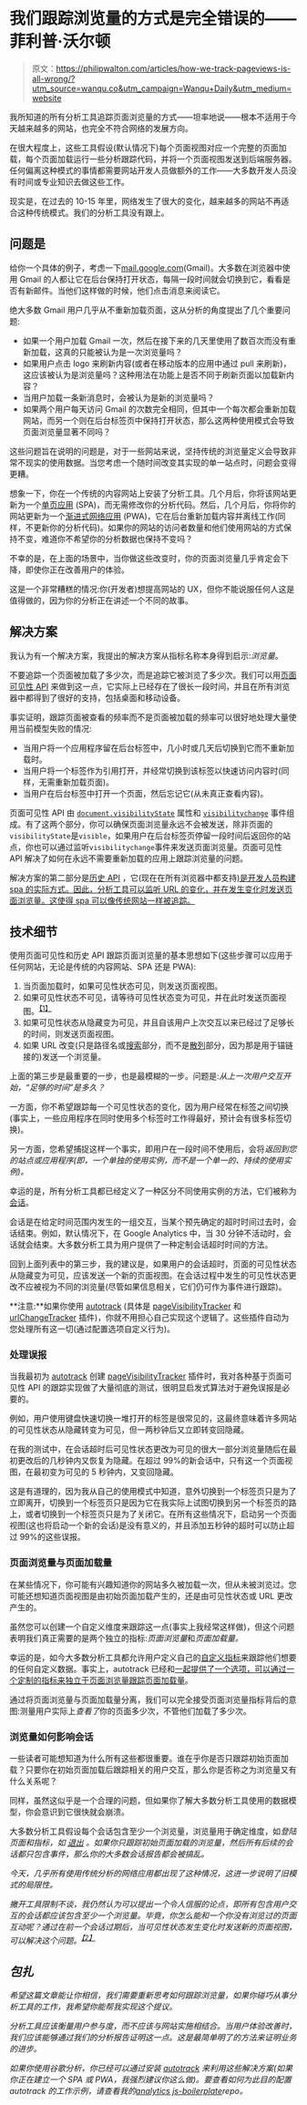 # 我们跟踪浏览量的方式是完全错误的——菲利普·沃尔顿

> 原文：<https://philipwalton.com/articles/how-we-track-pageviews-is-all-wrong/?utm_source=wanqu.co&utm_campaign=Wanqu+Daily&utm_medium=website>

我所知道的所有分析工具追踪页面浏览量的方式——坦率地说——根本不适用于今天越来越多的网站，也完全不符合网络的发展方向。

在很大程度上，这些工具假设(默认情况下)每个页面视图对应一个完整的页面加载，每个页面加载运行一些分析跟踪代码，并将一个页面视图发送到后端服务器。任何偏离这种模式的事情都需要网站开发人员做额外的工作——大多数开发人员没有时间或专业知识去做这些工作。

现实是，在过去的 10-15 年里，网络发生了很大的变化，越来越多的网站不再适合这种传统模式。我们的分析工具没有跟上。

## 问题是

给你一个具体的例子，考虑一下[mail.google.com](https://mail.google.com)(Gmail)。大多数在浏览器中使用 Gmail 的人都让它在后台保持打开状态，每隔一段时间就会切换到它，看看是否有新邮件。当他们这样做的时候，他们点击消息来阅读它。

绝大多数 Gmail 用户几乎从不重新加载页面，这从分析的角度提出了几个重要问题:

*   如果一个用户加载 Gmail 一次，然后在接下来的几天里使用了数百次而没有重新加载，这真的只能被认为是一次浏览量吗？
*   如果用户点击 logo 来刷新内容(或者在移动版本的应用中通过 pull 来刷新)，这应该被认为是浏览量吗？这种用法在功能上是否不同于刷新页面以加载新内容？
*   当用户加载一条新消息时，会被认为是新的浏览量吗？
*   如果两个用户每天访问 Gmail 的次数完全相同，但其中一个每次都会重新加载网站，而另一个则在后台标签页中保持打开状态，那么这两种使用模式会导致页面浏览量显著不同吗？

这些问题旨在说明的问题是，对于一些网站来说，坚持传统的浏览量定义会导致非常不现实的使用数据。当您考虑一个随时间改变其实现的单一站点时，问题会变得更糟。

想象一下，你在一个传统的内容网站上安装了分析工具。几个月后，你将该网站更新为一个[单页应用](https://en.wikipedia.org/wiki/Single-page_application) (SPA)，而无需修改你的分析代码。然后，几个月后，你将你的网站更新为一个[渐进式网络应用](https://developers.google.com/web/progressive-web-apps/) (PWA)，它在后台重新加载内容并离线工作(同样，不更新你的分析代码)。如果你的网站的访问者数量和他们使用网站的方式保持不变，难道你不希望你的分析数据也保持不变吗？

不幸的是，在上面的场景中，当你做这些改变时，你的页面浏览量几乎肯定会下降，即使你正在改善用户的体验。

这是一个非常糟糕的情况:你(开发者)想提高网站的 UX，但你不能说服任何人这是值得做的，因为你的分析正在讲述一个不同的故事。

## 解决方案

我认为有一个解决方案，我提出的解决方案从指标名称本身得到启示:*浏览量*。

不要追踪一个页面被加载了多少次，而是追踪它被浏览了多少次。我们可以用[页面可见性 API](https://developer.mozilla.org/en-US/docs/Web/API/Page_Visibility_API) 来做到这一点，它实际上已经存在了很长一段时间，并且在所有浏览器中都得到了很好的支持，包括桌面和移动设备。

事实证明，跟踪页面被查看的频率而不是页面被加载的频率可以很好地处理大量使用当前模型失败的情况:

*   当用户将一个应用程序留在后台标签中，几小时或几天后切换到它而不重新加载时。
*   当用户将一个标签作为引用打开，并经常切换到该标签以快速访问内容时(同样，无需重新加载页面)。
*   当用户在后台标签中打开一个页面，然后忘记它(从未真正查看内容)。

页面可见性 API 由 [`document.visibilityState`](https://developer.mozilla.org/en-US/docs/Web/API/Document/visibilityState) 属性和 [`visibilitychange`](https://developer.mozilla.org/en-US/docs/Web/Events/visibilitychange) 事件组成。有了这两个部分，你可以确保页面浏览量永远不会被发送，除非页面的`visibilityState`是`visible`，如果用户在后台标签页停留一段时间后返回你的站点，你也可以通过监听`visibilitychange`事件来发送页面浏览量。页面可见性 API 解决了如何在永远不需要重新加载的应用上跟踪浏览量的问题。

解决方案的第二部分是[历史 API](https://developer.mozilla.org/en-US/docs/Web/API/History) ，它(现在在所有浏览器中都支持[)是开发人员构建 spa 的实际方式。因此，分析工具可以监听 URL 的变化，并在发生变化时发送页面浏览量。这使得 spa 可以像传统网站一样被追踪。](https://caniuse.com/#feat=history)

## 技术细节

使用页面可见性和历史 API 跟踪页面浏览量的基本思想如下(这些步骤可以应用于任何网站，无论是传统的内容网站、SPA 还是 PWA):

1.  当页面加载时，如果可见性状态可见，则发送页面视图。
2.  如果可见性状态不可见，请等待可见性状态变为可见，并在此时发送页面视图。<sup>[【1】](#footnote-1)</sup>
3.  如果可见性状态从隐藏变为可见，并且自该用户上次交互以来已经过了足够长的时间，则发送页面视图。
4.  如果 URL 改变(只是路径名或[搜索](https://developer.mozilla.org/en-US/docs/Web/API/HTMLHyperlinkElementUtils/search)部分，而不是[散列](https://developer.mozilla.org/en-US/docs/Web/API/HTMLHyperlinkElementUtils/hash)部分，因为那是用于锚链接的)发送一个浏览量。

上面的第三步是最重要的一步，也是最模糊的一步。问题是:*从上一次用户交互开始，“足够的时间”是多久？*

一方面，你不希望跟踪每一个可见性状态的变化，因为用户经常在标签之间切换(事实上，一些应用程序在同时使用多个标签时工作得最好，预计会有很多标签切换)。

另一方面，您希望捕捉这样一个事实，即用户在一段时间不使用后，会将*返回到您的站点或应用程序(即，一个单独的使用实例，而不是一个单一的、持续的使用实例)。*

幸运的是，所有分析工具都已经定义了一种区分不同使用实例的方法，它们被称为[会话](https://support.google.com/analytics/answer/2731565)。

会话是在给定时间范围内发生的一组交互，当某个预先确定的超时时间过去时，会话结束。例如，默认情况下，在 Google Analytics 中，当 30 分钟不活动时，会话就会结束。大多数分析工具为用户提供了一种定制会话超时时间的方法。

回到上面列表中的第三步，我的建议是，如果用户的会话超时，页面的可见性状态从隐藏变为可见，应该发送一个新的页面视图。在会话过程中发生的可见性状态更改不应被视为不同的浏览量(尽管如果信息相关，它们仍可作为事件进行跟踪)。

**注意:**如果你使用 [autotrack](https://github.com/googleanalytics/autotrack) (具体是 [pageVisibilityTracker](https://github.com/googleanalytics/autotrack/blob/master/docs/plugins/page-visibility-tracker.md) 和 [urlChangeTracker](https://github.com/googleanalytics/autotrack/blob/master/docs/plugins/url-change-tracker.md) 插件)，你就不用担心自己实现这个逻辑了。这些插件自动为您处理所有这一切(通过配置选项自定义行为)。

### 处理误报

当我最初为 [autotrack](https://github.com/googleanalytics/autotrack) 创建 [pageVisibilityTracker](https://github.com/googleanalytics/autotrack/blob/master/docs/plugins/page-visibility-tracker.md) 插件时，我对各种基于页面可见性 API 的跟踪实现做了大量彻底的测试，很明显启发式算法对于避免误报是必要的。

例如，用户使用键盘快速切换一堆打开的标签是很常见的，这最终意味着许多网站的可见性状态从隐藏转变为可见，但一两秒钟后又立即转变回隐藏。

在我的测试中，在会话超时后可见性状态更改为可见的很大一部分浏览量随后在最初更改后的几秒钟内又恢复为隐藏。在超过 99%的新会话中，只有这一个页面视图，在最初变为可见的 5 秒钟内，又变回隐藏。

这是有道理的，因为我从自己的使用模式中知道，意外切换到一个标签页只是为了立即离开，切换到一个标签页只是因为它在我实际上试图切换到另一个标签页的路上，或者切换到一个标签页只是为了关闭它。在所有这些情况下，启动另一个页面视图(这也将启动一个新的会话)是没有意义的，并且添加五秒钟的超时可以防止超过 99%的这些误报。

### 页面浏览量与页面加载量

在某些情况下，你可能有兴趣知道你的网站多久被加载一次，但从未被浏览过。您可能还想知道页面视图是由初始页面加载产生的，还是由可见性状态或 URL 更改产生的。

虽然您可以创建一个自定义维度来跟踪这一点(事实上我经常这样做)，但这个问题表明我们真正需要的是两个独立的指标:*页面浏览量*和*页面加载量。*

幸运的是，如今大多数分析工具都允许用户定义自己的[自定义指标](https://support.google.com/analytics/answer/2709828)来跟踪他们想要的任何自定义数据。事实上，autotrack 已经和[一起提供了一个选项，可以通过一个定制的指标来独立于页面浏览量跟踪页面加载量](https://github.com/googleanalytics/autotrack/blob/master/docs/plugins/page-visibility-tracker.md#options)。

通过将页面浏览量与页面加载量分离，我们可以完全接受页面浏览量指标背后的意图:测量用户实际上*查看了*你的页面多少次，不管他们加载了多少次。

### 浏览量如何影响会话

一些读者可能想知道为什么所有这些都很重要。谁在乎你是否只跟踪初始页面加载？只要你在初始页面加载后跟踪相关的用户交互，那么你是否称之为浏览量又有什么关系呢？

同样，虽然这似乎是一个合理的问题，但如果你了解大多数分析工具使用的数据模型，你会意识到它很快就会崩溃。

大多数分析工具假设每个会话包含至少一个浏览量，浏览量用于确定维度，如[](https://developers.google.com/analytics/devguides/reporting/core/dimsmets#view=detail&group=page_tracking&jump=ga_landingpagepath)*登陆页面和指标，如 [*退出*](https://developers.google.com/analytics/devguides/reporting/core/dimsmets#view=detail&group=page_tracking&jump=ga_exits) 。如果你只跟踪初始页面加载的浏览量，然后所有后续的会话都只包含事件，那么你的大多数会话报告都会被搞乱。*

*今天，几乎所有使用传统分析的网络应用都出现了这种情况，这进一步说明了旧模式的局限性。*

*撇开工具限制不谈，我仍然认为可以提出一个令人信服的论点，即所有包含用户交互的会话都应该包含至少一个浏览量。毕竟，你怎么能和一个你没有浏览过的页面互动呢？通过在前一个会话过期后，当可见性状态发生变化时发送新的页面视图，可以解决这个问题。<sup>[【2】](#footnote-1)</sup>*

## *包扎*

*希望这篇文章能让你相信，我们需要重新思考如何跟踪浏览量，如果你碰巧从事分析工具的工作，我希望你能帮我实现这个提议。*

*分析工具应该衡量用户参与度，而不应该与网站实施相结合。当用户体验改善时，我们应该能够通过我们的分析报告证明这一点。这是最简单明了的方法来证明业务的进步。*

*如果你使用谷歌分析，你已经可以通过安装 [autotrack](https://github.com/googleanalytics/autotrack) 来利用这些解决方案(如果你正在建立一个 SPA 或 PWA，我强烈建议你这么做)。要查看如何为此目的配置 autotrack 的工作示例，请查看我的[analytics js-boilerplate](https://github.com/philipwalton/analyticsjs-boilerplate)repo。*